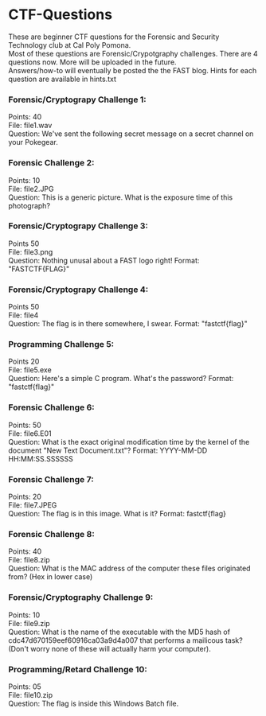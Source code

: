 # CTF-Questions
These are beginner CTF questions for the Forensic and Security Technology club at Cal Poly Pomona.<br/>
Most of these questions are Forensic/Crypotgraphy challenges. There are 4 questions now. More will be uploaded in the future. <br/>
Answers/how-to will eventually be posted the the FAST blog. Hints for each question are available in hints.txt

### Forensic/Cryptograpy Challenge 1:
Points: 40 <br/>
File: file1.wav <br/>
Question: We've sent the following secret message on a secret channel on your Pokegear.

### Forensic Challenge 2:
Points: 10 <br/>
File: file2.JPG <br/>
Question: This is a generic picture. What is the exposure time of this photograph?

### Forensic/Cryptograpy Challenge 3:
Points 50 <br/>
File: file3.png <br/>
Question: Nothing unusal about a FAST logo right! Format: "FASTCTF{FLAG}"

### Forensic/Cryptograpy Challenge 4:
Points 50 <br/>
File: file4 <br/>
Question: The flag is in there somewhere, I swear. Format: "fastctf{flag}"

### Programming Challenge 5:
Points 20 <br/>
File: file5.exe <br/>
Question: Here's a simple C program. What's the password? Format: "fastctf{flag}"

### Forensic Challenge 6:
Points: 50 <br/>
File: file6.E01 <br/>
Question: What is the exact original modification time by the kernel of the document "New Text Document.txt"? Format: YYYY-MM-DD HH:MM:SS.SSSSSS

### Forensic Challenge 7:
Points: 20 <br/>
File: file7.JPEG <br/>
Question: The flag is in this image. What is it? Format: fastctf{flag}

### Forensic Challenge 8:
Points: 40 <br/>
File: file8.zip <br/>
Question: What is the MAC address of the computer these files originated from? (Hex in lower case)

### Forensic/Cryptography Challenge 9:
Points: 10 <br/>
File: file9.zip <br/>
Question: What is the name of the executable with the MD5 hash of cdc47d670159eef60916ca03a9d4a007 that performs a mailicous task? (Don't worry none of these will actually harm your computer).

### Programming/Retard Challenge 10:
Points: 05 <br/>
File: file10.zip <br/>
Question: The flag is inside this Windows Batch file.

